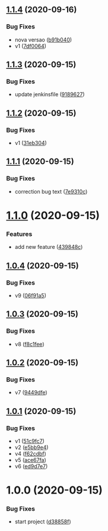 ## [1.1.4](https://github.com/robarros/web-app-devops/compare/1.1.3...1.1.4) (2020-09-16)


### Bug Fixes

* nova versao ([b91b040](https://github.com/robarros/web-app-devops/commit/b91b040d31d415aa6cc873c05d9d46f4841082fc))
* v1 ([7df0064](https://github.com/robarros/web-app-devops/commit/7df00647c75eed0bd03f9b47a01f99a431feae00))

## [1.1.3](https://github.com/robarros/web-app-devops/compare/1.1.2...1.1.3) (2020-09-15)


### Bug Fixes

* update jenkinsfile ([9189627](https://github.com/robarros/web-app-devops/commit/9189627a91cdba32a617c5ca1b13e335f6df43dc))

## [1.1.2](https://github.com/robarros/web-app-devops/compare/1.1.1...1.1.2) (2020-09-15)


### Bug Fixes

* v1 ([31eb304](https://github.com/robarros/web-app-devops/commit/31eb3040c84b7b014eb7fe6876b1955abd9e1887))

## [1.1.1](https://github.com/robarros/web-app-devops/compare/1.1.0...1.1.1) (2020-09-15)


### Bug Fixes

* correction bug text ([7e9310c](https://github.com/robarros/web-app-devops/commit/7e9310c1a47e9caa19b93b73e14a18c9a785dcd0))

# [1.1.0](https://github.com/robarros/web-app-devops/compare/1.0.4...1.1.0) (2020-09-15)


### Features

* add new feature ([439848c](https://github.com/robarros/web-app-devops/commit/439848cc4e974d0ef41f5947d74cb3d4f56a797b))

## [1.0.4](https://github.com/robarros/web-app-devops/compare/1.0.3...1.0.4) (2020-09-15)


### Bug Fixes

* v9 ([06f91a5](https://github.com/robarros/web-app-devops/commit/06f91a50c28241d0443169bcd08f32082b2768cb))

## [1.0.3](https://github.com/robarros/web-app-devops/compare/1.0.2...1.0.3) (2020-09-15)


### Bug Fixes

* v8 ([f8c1fee](https://github.com/robarros/web-app-devops/commit/f8c1fee98179fe83ed4fe2f48abb580b4c0f057b))

## [1.0.2](https://github.com/robarros/web-app-devops/compare/1.0.1...1.0.2) (2020-09-15)


### Bug Fixes

* v7 ([9449dfe](https://github.com/robarros/web-app-devops/commit/9449dfe82bdaee9235c6b8c8095fc28e7f147e8d))

## [1.0.1](https://github.com/robarros/web-app-devops/compare/1.0.0...1.0.1) (2020-09-15)


### Bug Fixes

* v1 ([51c9fc7](https://github.com/robarros/web-app-devops/commit/51c9fc7736cb14ac6b4a6bc6cf3c5f179bc83a8b))
* v2 ([e5bb9e4](https://github.com/robarros/web-app-devops/commit/e5bb9e4f320136e65dc5dae71ce9a7b98e618cbc))
* v4 ([f62cdbf](https://github.com/robarros/web-app-devops/commit/f62cdbf9a1b95f65be715ddb052c5fefa7311e8e))
* v5 ([ace67fa](https://github.com/robarros/web-app-devops/commit/ace67fad788369a2dbb6d7b07dd0a0cd17ca68da))
* v6 ([ed9d7e7](https://github.com/robarros/web-app-devops/commit/ed9d7e7a77bca0bf49941d77216b307b8af104cb))

# 1.0.0 (2020-09-15)


### Bug Fixes

* start project ([d38858f](https://github.com/robarros/web-app-devops/commit/d38858f9532b5bef6428bb753f8e2445a9a7f65b))
